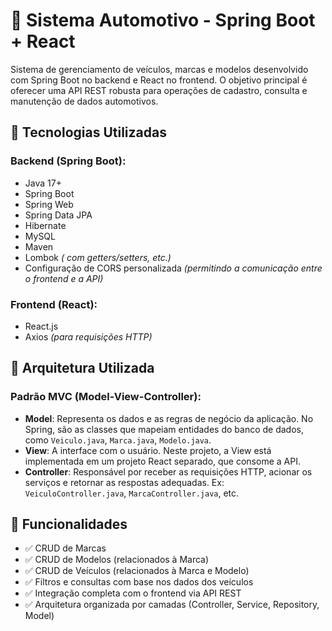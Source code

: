 # 🚗 Sistema Automotivo - Spring Boot + React

Sistema de gerenciamento de veículos, marcas e modelos desenvolvido com Spring Boot no backend e React no frontend. O objetivo principal é oferecer uma API REST robusta para operações de cadastro, consulta e manutenção de dados automotivos.



## 🔧 Tecnologias Utilizadas

### Backend (Spring Boot):
- Java 17+
- Spring Boot
- Spring Web
- Spring Data JPA
- Hibernate
- MySQL
- Maven
- Lombok *( com getters/setters, etc.)*
- Configuração de CORS personalizada *(permitindo a comunicação entre o frontend e a API)*

### Frontend (React):
- React.js
- Axios *(para requisições HTTP)*



## 🧱 Arquitetura Utilizada

### Padrão MVC (Model-View-Controller):

- **Model**: Representa os dados e as regras de negócio da aplicação. No Spring, são as classes que mapeiam entidades do banco de dados, como `Veiculo.java`, `Marca.java`, `Modelo.java`.
- **View**: A interface com o usuário. Neste projeto, a View está implementada em um projeto React separado, que consome a API.
- **Controller**: Responsável por receber as requisições HTTP, acionar os serviços e retornar as respostas adequadas. Ex: `VeiculoController.java`, `MarcaController.java`, etc.



## 🧩 Funcionalidades

- ✅ CRUD de Marcas
- ✅ CRUD de Modelos (relacionados à Marca)
- ✅ CRUD de Veículos (relacionados à Marca e Modelo)
- ✅ Filtros e consultas com base nos dados dos veículos
- ✅ Integração completa com o frontend via API REST
- ✅ Arquitetura organizada por camadas (Controller, Service, Repository, Model)


